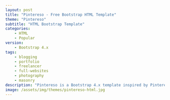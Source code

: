 ```yaml
---
layout: post
title: "Pintereso - Free Bootstrap HTML Template"
theme: "Pintereso"
subtitle: "HTML Bootstrap Template"          
categories:
    - HTML
    - Popular
version:
    - Bootstrap 4.x
tags: 
    - blogging
    - portfolio
    - freelancer
    - full-websites
    - photography
    - masonry
description: "Pintereso is a Bootstrap 4.x template inspired by Pinterest style. This is a great design for photography websites, portfolios, freelancing, collections etc. A great Bootstrap starter template for both, beginners and developers."
image: /assets/img/themes/pintereso-html.jpg
---
```

